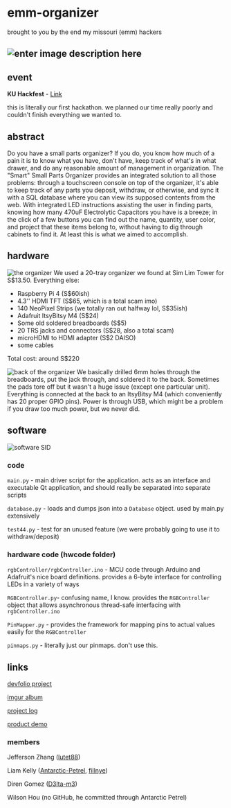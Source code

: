 
# emm-organizer
brought to you by the end my missouri (emm) hackers

![enter image description here](https://media.giphy.com/media/YuRF2eB0Q1SsGYem9B/source.gif)
---------------
## event
**KU Hackfest** - [Link](kuhackfest.com)

this is literally our first hackathon. we planned our time really poorly and couldn't finish everything we wanted to.

## abstract
Do you have a small parts organizer? If you do, you know how much of a pain it is to know what you have, don't have, keep track of what's in what drawer, and do any reasonable amount of management in organization. The "Smart" Small Parts Organizer provides an integrated solution to all those problems: through a touchscreen console on top of the organizer, it's able to keep track of any parts you deposit, withdraw, or otherwise, and sync it with a SQL database where you can view its supposed contents from the web. With integrated LED instructions assisting the user in finding parts, knowing how many 470uF Electrolytic Capacitors you have is a breeze; in the click of a few buttons you can find out the name, quantity, user color, and project that these items belong to, without having to dig through cabinets to find it. At least this is what we aimed to accomplish.

## hardware
![the organizer](https://i.imgur.com/ycVpBrz.jpg)
We used a 20-tray organizer we found at Sim Lim Tower for S$13.50. 
Everything else:
- Raspberry Pi 4 (S$60ish)
- 4.3'' HDMI TFT (S$65, which is a total scam imo)
- 140 NeoPixel Strips (we totally ran out halfway lol, S$35ish)
- Adafruit ItsyBitsy M4 (S$24)
- Some old soldered breadboards (S$5)
- 20 TRS jacks and connectors (S$28, also a total scam)
- microHDMI to HDMI adapter (S$2 DAISO)
- some cables

Total cost: around S$220

![back of the organizer](https://i.imgur.com/IhR1F43.jpg)
We basically drilled 6mm holes through the breadboards, put the jack through, and soldered it to the back. Sometimes the pads tore off but it wasn't a huge issue (except one particular unit). Everything is connected at the back to an ItsyBitsy M4 (which conveniently has 20 proper GPIO pins). Power is through USB, which might be a problem if you draw too much power, but we never did.

## software

![software SID](https://i.imgur.com/7qvrAei.png)

### code
`main.py` - main driver script for the application. acts as an interface and executable Qt application, and should really be separated into separate scripts

`database.py` - loads and dumps json into a `Database` object. used by main.py extensively

`test44.py` - test for an unused feature (we were probably going to use it to withdraw/deposit)

### hardware code (hwcode folder)
`rgbController/rgbController.ino` - MCU code through Arduino and Adafruit's nice board definitions. provides a 6-byte interface for controlling LEDs in a variety of ways

`RGBController.py`- confusing name, I know. provides the `RGBController` object that allows asynchronous thread-safe interfacing with `rgbController.ino`

`PinMapper.py` - provides the framework for mapping pins to actual values easily for the `RGBController`

`pinmaps.py` - literally just our pinmaps. don't use this.

## links
[devfolio project](https://devfolio.co/submissions/smart-small-parts-organizer-2983)

[imgur album](https://imgur.com/a/nXH9ZRP)

[project log](https://bit.ly/2ZxivB6)

[product demo](https://www.youtube.com/watch?v=CQ3L8HZ4Y3U)

### members
Jefferson Zhang ([lutet88](https://github.com/lutet88))

Liam Kelly ([Antarctic-Petrel](https://github.com/Antarctic-Petrel), [fillnye](https://github.com/fillnye))

Diren Gomez ([D3lta-m3](https://github.com/D3lta-m3))

Wilson Hou (no GitHub, he committed through Antarctic Petrel)


